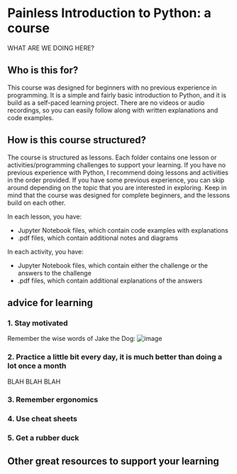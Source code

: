 # Painless Introduction to Python: a course
WHAT ARE WE DOING HERE?


## Who is this for? 
This course was designed for beginners with no previous experience in programming. It is a simple and fairly basic introduction to Python, and it is build as a self-paced learning project. There are no videos or audio recordings, so you can easily follow along with written explanations and code examples. 

## How is this course structured?
The course is structured as lessons. Each folder contains one lesson or activities/programming challenges to support your learning. 
If you have no previous experience with Python, I recommend doing lessons and activities in the order provided. If you have some previous experience, you can skip around depending on the topic that you are interested in exploring. Keep in mind that the course was designed for complete beginners, and the lessons build on each other. 

In each lesson, you have:
- Jupyter Notebook files, which contain code examples with explanations
- .pdf files, which contain additional notes and diagrams

In each activity, you have:
- Jupyter Notebook files, which contain either the challenge or the answers to the challenge
- .pdf files, which contain additional explanations of the answers


## advice for learning
### 1. Stay motivated
Remember the wise words of Jake the Dog:
![image](https://github.com/akaszowska/Painless-Introduction-to-Python-course/assets/48135520/747c979d-9346-49e6-ac24-309b68ecc139)

### 2. Practice a little bit every day, it is much better than doing a lot once a month
BLAH BLAH BLAH

### 3. Remember ergonomics

### 4. Use cheat sheets

### 5. Get a rubber duck

## Other great resources to support your learning
